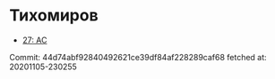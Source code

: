 # Тихомиров
- [27: AC](27.md)

Commit: 44d74abf92840492621ce39df84af228289caf68
 fetched at: 20201105-230255
